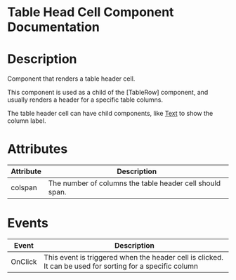# Table Head Cell Component Documentation

# Description

Component that renders a table header cell.

This component is used as a child of the [TableRow] component, and usually renders a header for a specific table columns.

The table header cell can have child components, like [Text](../../Text/) to show the column label.

# Attributes

| Attribute | Description                                              |
| --------- | -------------------------------------------------------- |
| colspan   | The number of columns the table header cell should span. |

# Events

| Event   | Description                                                                                               |
| ------- | --------------------------------------------------------------------------------------------------------- |
| OnClick | This event is triggered when the header cell is clicked. It can be used for sorting for a specific column |
